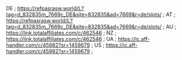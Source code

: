 DE ; https://refpasrasw.world/L?tag=d_832835m_7669c_DE&site=832835&ad=7669&r=de/slots/ ;
AT ; https://refpasrasw.world/L?tag=d_832835m_7669c_DE&site=832835&ad=7669&r=de/slots/ ;
AU ; https://link.totalaffiliates.com/c/462546 ; 
NZ ; https://link.totalaffiliates.com/c/462546 ;
UA ; https://ic.aff-handler.com/c/45982?sr=1459679 ;
US ; https://ic.aff-handler.com/c/45982?sr=1459679 ;
